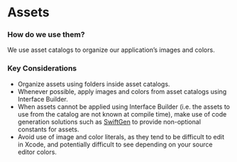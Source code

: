 # Assets
### How do we use them?
We use asset catalogs to organize our application’s images and colors.

### Key Considerations
* Organize assets using folders inside asset catalogs.
* Whenever possible, apply images and colors from asset catalogs using Interface Builder.
* When assets cannot be applied using Interface Builder (i.e. the assets to use from the catalog are not known at compile time), make use of code generation solutions such as [SwiftGen](https://github.com/SwiftGen/SwiftGen#asset-catalog) to provide non-optional constants for assets.
* Avoid use of image and color literals, as they tend to be difficult to edit in Xcode, and potentially difficult to see depending on your source editor colors.
